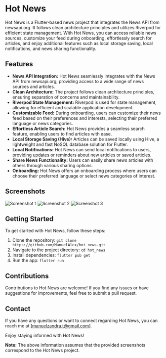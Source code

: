 # Hot News

Hot News is a Flutter-based news project that integrates the News API from newsapi.org. It follows clean architecture principles and utilizes Riverpod for efficient state management. With Hot News, you can access reliable news sources, customize your feed during onboarding, effortlessly search for articles, and enjoy additional features such as local storage saving, local notifications, and news sharing functionality.

## Features

- **News API Integration:** Hot News seamlessly integrates with the News API from newsapi.org, providing access to a wide range of news sources and articles.
- **Clean Architecture:** The project follows clean architecture principles, ensuring separation of concerns and maintainability.
- **Riverpod State Management:** Riverpod is used for state management, allowing for efficient and scalable application development.
- **Customizable Feed:** During onboarding, users can customize their news feed based on their preferences and interests, selecting their preferred language or news categories.
- **Effortless Article Search:** Hot News provides a seamless search feature, enabling users to find articles with ease.
- **Local Storage Saving (Hive):** Articles can be saved locally using Hive, a lightweight and fast NoSQL database solution for Flutter.
- **Local Notifications:** Hot News can send local notifications to users, providing updates or reminders about new articles or saved articles.
- **Share News Functionality:** Users can easily share news articles with others through various sharing options.
- **Onboarding:** Hot News offers an onboarding process where users can choose their preferred language or select news categories of interest.

## Screenshots

![Screenshot 1](https://github.com/ManuelAlex/hot_news/raw/main/10F64EB3-CF8B-4B25-9164-41995DE0F10C.jpeg)
![Screenshot 2](https://github.com/ManuelAlex/hot_news/raw/main/ABC12345-6789-0123-4567-890ABCDEF012.jpeg)
![Screenshot 3](https://github.com/ManuelAlex/hot_news/raw/main/98765432-10EF-CDAB-8765-FEDCBA098765.jpeg)

## Getting Started

To get started with Hot News, follow these steps:

1. Clone the repository: `git clone https://github.com/ManuelAlex/hot_news.git`
2. Navigate to the project directory: `cd hot_news`
3. Install dependencies: `flutter pub get`
4. Run the app: `flutter run`

## Contributions

Contributions to Hot News are welcome! If you find any issues or have suggestions for improvements, feel free to submit a pull request.

## Contact

If you have any questions or want to connect regarding Hot News, you can reach me at [manuelzandra.t@gmail.com].

Enjoy staying informed with Hot News!

**Note:** The above information assumes that the provided screenshots correspond to the Hot News project.
